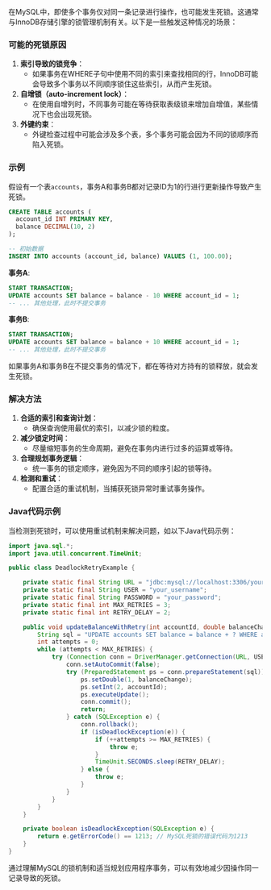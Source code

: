 在MySQL中，即使多个事务仅对同一条记录进行操作，也可能发生死锁。这通常与InnoDB存储引擎的锁管理机制有关。以下是一些触发这种情况的场景：

### 可能的死锁原因

1. **索引导致的锁竞争**：
    - 如果事务在WHERE子句中使用不同的索引来查找相同的行，InnoDB可能会导致多个事务以不同顺序锁住这些索引，从而产生死锁。
2. **自增锁（auto-increment lock）**：
    - 在使用自增列时，不同事务可能在等待获取表级锁来增加自增值，某些情况下也会出现死锁。
3. **外键约束**：
    - 外键检查过程中可能会涉及多个表，多个事务可能会因为不同的锁顺序而陷入死锁。

### 示例

假设有一个表`accounts`，事务A和事务B都对记录ID为1的行进行更新操作导致产生死锁。

```sql
CREATE TABLE accounts (  
  account_id INT PRIMARY KEY,  
  balance DECIMAL(10, 2)  
);  

-- 初始数据  
INSERT INTO accounts (account_id, balance) VALUES (1, 100.00);
```

**事务A**:

```sql
START TRANSACTION;  
UPDATE accounts SET balance = balance - 10 WHERE account_id = 1;  
-- ... 其他处理，此时不提交事务
```

**事务B**:

```sql
START TRANSACTION;  
UPDATE accounts SET balance = balance + 10 WHERE account_id = 1;  
-- ... 其他处理，此时不提交事务
```

如果事务A和事务B在不提交事务的情况下，都在等待对方持有的锁释放，就会发生死锁。

### 解决方法

1. **合适的索引和查询计划**：
    - 确保查询使用最优的索引，以减少锁的粒度。
2. **减少锁定时间**：
    - 尽量缩短事务的生命周期，避免在事务内进行过多的运算或等待。
3. **合理规划事务逻辑**：
    - 统一事务的锁定顺序，避免因为不同的顺序引起的锁等待。
4. **检测和重试**：
    - 配置合适的重试机制，当捕获死锁异常时重试事务操作。

### Java代码示例

当检测到死锁时，可以使用重试机制来解决问题，如以下Java代码示例：

```java
import java.sql.*;  
import java.util.concurrent.TimeUnit;  

public class DeadlockRetryExample {  

    private static final String URL = "jdbc:mysql://localhost:3306/your_database";  
    private static final String USER = "your_username";  
    private static final String PASSWORD = "your_password";  
    private static final int MAX_RETRIES = 3;  
    private static final int RETRY_DELAY = 2;  

    public void updateBalanceWithRetry(int accountId, double balanceChange) throws SQLException {  
        String sql = "UPDATE accounts SET balance = balance + ? WHERE account_id = ?";  
        int attempts = 0;  
        while (attempts < MAX_RETRIES) {  
            try (Connection conn = DriverManager.getConnection(URL, USER, PASSWORD)) {  
                conn.setAutoCommit(false);  
                try (PreparedStatement ps = conn.prepareStatement(sql)) {  
                    ps.setDouble(1, balanceChange);  
                    ps.setInt(2, accountId);  
                    ps.executeUpdate();  
                    conn.commit();  
                    return;  
                } catch (SQLException e) {  
                    conn.rollback();  
                    if (isDeadlockException(e)) {  
                        if (++attempts >= MAX_RETRIES) {  
                            throw e;  
                        }  
                        TimeUnit.SECONDS.sleep(RETRY_DELAY);  
                    } else {  
                        throw e;  
                    }  
                }  
            }  
        }  
    }  

    private boolean isDeadlockException(SQLException e) {  
        return e.getErrorCode() == 1213; // MySQL死锁的错误代码为1213  
    }  
}
```

通过理解MySQL的锁机制和适当规划应用程序事务，可以有效地减少因操作同一记录导致的死锁。

